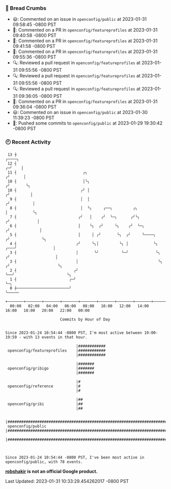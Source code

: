 ### 🍞 Bread Crumbs

 * 😃: Commented on an issue in `openconfig/public` at 2023-01-31 09:58:45 -0800 PST
 * 💬: Commented on a PR in  `openconfig/featureprofiles` at 2023-01-31 09:40:58 -0800 PST
 * 💬: Commented on a PR in  `openconfig/featureprofiles` at 2023-01-31 09:41:58 -0800 PST
 * 💬: Commented on a PR in  `openconfig/featureprofiles` at 2023-01-31 09:55:36 -0800 PST
 * 🔍: Reviewed a pull request in  `openconfig/featureprofiles` at 2023-01-31 09:55:56 -0800 PST
 * 🔍: Reviewed a pull request in  `openconfig/featureprofiles` at 2023-01-31 09:55:56 -0800 PST
 * 🔍: Reviewed a pull request in  `openconfig/featureprofiles` at 2023-01-31 09:36:05 -0800 PST
 * 💬: Commented on a PR in  `openconfig/featureprofiles` at 2023-01-31 09:36:04 -0800 PST
 * 😃: Commented on an issue in `openconfig/public` at 2023-01-30 11:39:23 -0800 PST
 * 🚢: Pushed some commits to `openconfig/public` at 2023-01-29 19:30:42 -0800 PST

### 🕘 Recent Activity
```
 13 ┼                                                                                 ╭────╮
 12 ┤                                                                               ╭─╯    │
 11 ┤                             ╭╮                                               ╭╯      │
 10 ┤                             │╰╮                                             ╭╯       ╰╮
 10 ┤                            ╭╯ │                                            ╭╯         │
  9 ┤                            │  │                                           ╭╯          │
  8 ┤                            │  ╰╮     ╭──╮         ╭╮                      │           ╰╮
  7 ┤                           ╭╯   │    ╭╯  ╰─╮      ╭╯╰╮                    ╭╯            │
  6 ┤                           │    ╰╮  ╭╯     ╰╮    ╭╯  ╰─╮                 ╭╯             │
  5 ┤                           │     │ ╭╯       ╰╮  ╭╯     ╰────╮           ╭╯              ╰╮
  4 ┤                          ╭╯     ╰╮│         ╰╮ │           ╰╮      ╭───╯                │
  3 ┤                          │       ╰╯          ╰─╯            ╰╮    ╭╯                    │
  3 ┤                          │                                   ╰╮  ╭╯                     ╰╮
  2 ┤                         ╭╯                                    ╰──╯                       ╰╮
  1 ┤                       ╭─╯                                                                 ╰─╮
  0 ┼───────────────────────╯                                                                     ╰─────
    +───────+───────+───────+───────+───────+───────+───────+───────+───────+───────+───────+───────+────
  00:00   02:00   04:00   06:00   08:00   10:00   12:00   14:00   16:00   18:00   20:00   22:00   00:00   

						Commits by Hour of Day


Since 2023-01-24 10:54:44 -0800 PST, I'm most active between 19:00-19:59 - with 13 events in that hour.

```



```
                               |############
 openconfig/featureprofiles    |############
                               |############

                               |#######
 openconfig/gribigo            |#######
                               |#######

                               |#
 openconfig/reference          |#
                               |#

                               |##
 openconfig/gribi              |##
                               |##

                               |##############################################################################
 openconfig/public             |##############################################################################
                               |##############################################################################



Since 2023-01-24 10:54:44 -0800 PST, I've been most active in openconfig/public, with 78 events.

```
**[robshakir](mailto:robjs@google.com) is not an official Google product.**  


Last Updated: 2023-01-31 10:33:29.454262017 -0800 PST
